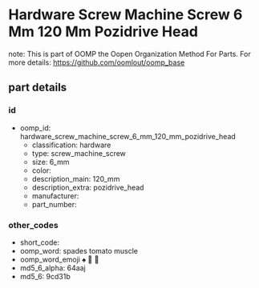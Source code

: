 # Hardware Screw Machine Screw 6 Mm 120 Mm Pozidrive Head  

note: This is part of OOMP the Oopen Organization Method For Parts. For more details: https://github.com/oomlout/oomp_base

##  part details





### id
* oomp_id: hardware_screw_machine_screw_6_mm_120_mm_pozidrive_head
  * classification: hardware
  * type: screw_machine_screw
  * size: 6_mm
  * color: 
  * description_main: 120_mm
  * description_extra: pozidrive_head
  * manufacturer: 
  * part_number: 

### other_codes
* short_code: 
* oomp_word: spades tomato muscle
* oomp_word_emoji :spades: :tomato: :muscle:
* md5_6_alpha: 64aaj
* md5_6: 9cd31b